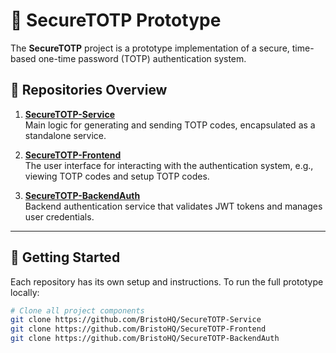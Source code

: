 # 🔐 SecureTOTP Prototype

The **SecureTOTP** project is a prototype implementation of a secure, time-based one-time password (TOTP) authentication system.

## 📁 Repositories Overview

1. **[SecureTOTP-Service](https://github.com/BristoHQ/SecureTOTP-Service)**  
   Main logic for generating and sending TOTP codes, encapsulated as a standalone service.

2. **[SecureTOTP-Frontend](https://github.com/BristoHQ/SecureTOTP-Frontend)**  
   The user interface for interacting with the authentication system, e.g., viewing TOTP codes and setup TOTP codes.

3. **[SecureTOTP-BackendAuth](https://github.com/BristoHQ/SecureTOTP-BackendAuth)**  
   Backend authentication service that validates JWT tokens and manages user credentials.

---

## 🚀 Getting Started

Each repository has its own setup and instructions. To run the full prototype locally:

```bash
# Clone all project components
git clone https://github.com/BristoHQ/SecureTOTP-Service
git clone https://github.com/BristoHQ/SecureTOTP-Frontend
git clone https://github.com/BristoHQ/SecureTOTP-BackendAuth
```
